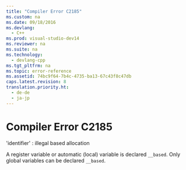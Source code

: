 ```yaml
---
title: "Compiler Error C2185"
ms.custom: na
ms.date: 09/18/2016
ms.devlang: 
  - C++
ms.prod: visual-studio-dev14
ms.reviewer: na
ms.suite: na
ms.technology: 
  - devlang-cpp
ms.tgt_pltfrm: na
ms.topic: error-reference
ms.assetid: 74bc9f64-7b4c-4735-ba13-67c43f8c47db
caps.latest.revision: 8
translation.priority.ht: 
  - de-de
  - ja-jp
---
```

# Compiler Error C2185
'identifier' : illegal based allocation  
  
 A register variable or automatic (local) variable is declared `__based`. Only global variables can be declared `__based`.